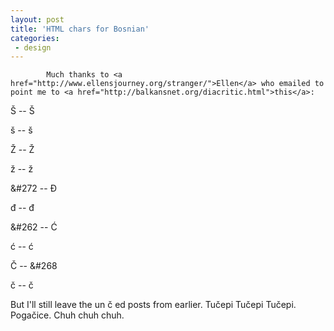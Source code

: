 ```yaml
---
layout: post
title: 'HTML chars for Bosnian'
categories:
 - design
---
```


			
		


			Much thanks to <a href="http://www.ellensjourney.org/stranger/">Ellen</a> who emailed to point me to <a href="http://balkansnet.org/diacritic.html">this</a>:



&#352; -- &#352;



 &#353; -- &#353;



&#381; -- &#381;



 &#382; -- &#382;



&#272 -- &#272;



&#273; -- &#273;



&#262 -- &#262;



&#263; -- &#263;



&#268; -- &#268



&#269; -- &#269;



But I'll still leave the un &#269; ed posts from earlier. Tu&#269;epi Tu&#269;epi Tu&#269;epi. Poga&#269;ice. Chuh chuh chuh.
		
